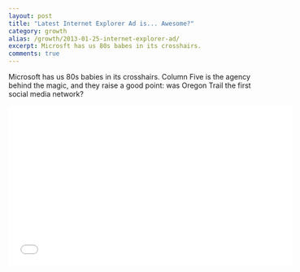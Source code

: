 ```yaml
---
layout: post
title: "Latest Internet Explorer Ad is... Awesome?"
category: growth
alias: /growth/2013-01-25-internet-explorer-ad/
excerpt: Microsft has us 80s babes in its crosshairs.
comments: true
---
```


Microsoft has us 80s babies in its crosshairs. Column Five is the agency behind the magic, and they raise a good point: was Oregon Trail the first social media network?

<iframe width="560" height="315" src="//www.youtube.com/embed/qkM6RJf15cg" frameborder="0"> </iframe>

<a href="https://plus.google.com/+VincentBarr0?rel=author"></a>